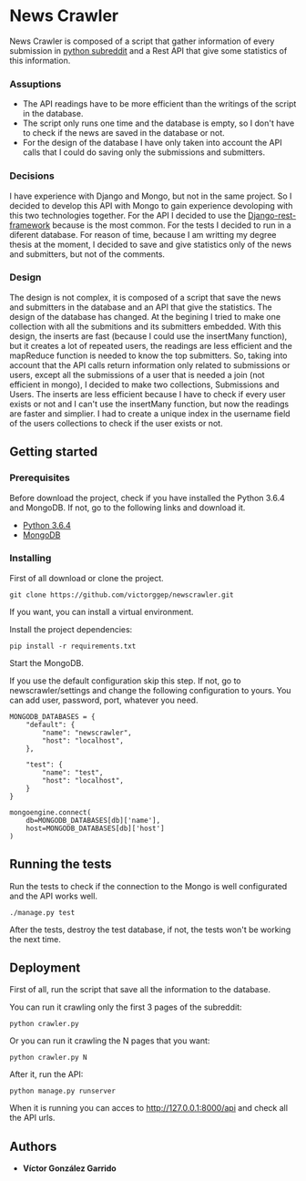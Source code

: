 # News Crawler
News Crawler is composed of a script that gather information of every submission in [python subreddit](https://www.reddit.com/r/Python/) and a Rest API that give some statistics of this information.

### Assuptions
* The API readings have to be more efficient than the writings of the script in the database.
* The script only runs one time and the database is empty, so I don't have to check if the news are saved in the database or not.
* For the design of the database I have only taken into account the API calls that I could do saving only the submissions and submitters. 

### Decisions
I have experience with Django and Mongo, but not in the same project. So I decided to develop this API with Mongo to gain experience devoloping with this two technologies together.
For the API I decided to use the [Django-rest-framework](http://www.django-rest-framework.org/) because is the most common.
For the tests I decided to run in a diferent database.
For reason of time, because I am writting my degree thesis at the moment, I decided to save and give statistics only of the news and submitters, but not of the comments.


### Design
The design is not complex, it is composed of a script that save the news and submitters in the database and an API that give the statistics.
The design of the database has changed. At the begining I tried to make one collection with all the submitions and its submitters embedded. With this design, the inserts are fast (because I could use the insertMany function), but it creates a lot of repeated users, the readings are less efficient and the mapReduce function is needed to know the top submitters. 
So, taking into account that the API calls return information only related to submissions or users, except all the submissions of a user that is needed a join (not efficient in mongo), I decided to make two collections, Submissions and Users. The inserts are less efficient because I have to check if every user exists or not and I can't use the insertMany function, but now the readings are faster and simplier.
I had to create a unique index in the username field of the users collections to check if the user exists or not.

## Getting started

### Prerequisites
Before download the project, check if you have installed the Python 3.6.4 and MongoDB. If not, go to the following links and download it.
- [Python 3.6.4](https://www.python.org/downloads/)
- [MongoDB](https://www.mongodb.com/download-center#atlas)

### Installing
First of all download or clone the project.

```
git clone https://github.com/victorggep/newscrawler.git
```

If you want, you can install a virtual environment.

Install the project dependencies:

```
pip install -r requirements.txt
```

Start the MongoDB. 

If you use the default configuration skip this step. If not, go to newscrawler/settings and change the following configuration to yours. You can add user, password, port, whatever you need.
```
MONGODB_DATABASES = {
    "default": {
        "name": "newscrawler",
        "host": "localhost",
    },

    "test": {
        "name": "test",
        "host": "localhost",
    }
}

mongoengine.connect(
    db=MONGODB_DATABASES[db]['name'],
    host=MONGODB_DATABASES[db]['host']
)
```

## Running the tests
Run the tests to check if the connection to the Mongo is well configurated and the API works well.

```
./manage.py test
```
After the tests, destroy the test database, if not, the tests won't be working the next time.

## Deployment
First of all, run the script that save all the information to the database.

You can run it crawling only the first 3 pages of the subreddit:
```
python crawler.py
```
Or you can run it crawling the N pages that you want:
```
python crawler.py N
```

After it, run the API:
```
python manage.py runserver
```
When it is running you can acces to http://127.0.0.1:8000/api and check all the API urls.


## Authors

* **Víctor González Garrido**

